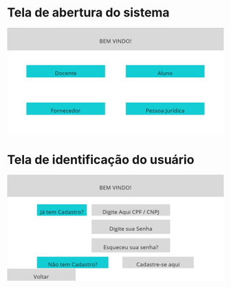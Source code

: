 # Tela de abertura do sistema

![Tela Usuario](/images/005_Abertura_Sistema.JPG)

# Tela de identificação do usuário

![Tela Usuario](/images/010_Usuario_Senha.JPG)
